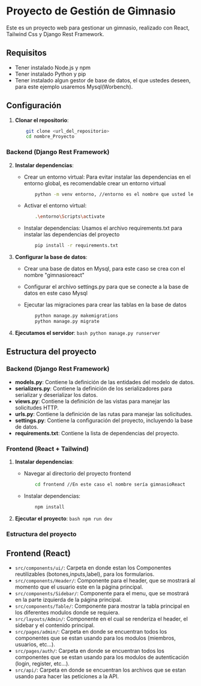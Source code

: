 # Proyecto de Gestión de Gimnasio

Este es un proyecto web para gestionar un gimnasio, realizado con React, Tailwind Css y Django Rest Framework.

## Requisitos

- Tener instalado Node.js y npm
- Tener instalado Python y pip
- Tener instalado algun gestor de base de datos, el que ustedes deseen, para este ejemplo usaremos Mysql(Worbench).

## Configuración

1. **Clonar el repositorio**:
    ```bash
        git clone <url_del_repositorio>
        cd nombre_Proyecto
    ```

### Backend (Django Rest Framework)

2. **Instalar dependencias**:
   - Crear un entorno virtual: Para evitar instalar las dependencias en el entorno global, es recomendable crear un entorno virtual
        ```bash
            python -m venv entorno, //entorno es el nombre que usted le quiera dar            
        ```
    - Activar el entorno virtual: 
        ```bash
            .\entorno\Scripts\activate            
        ```
    
    - Instalar dependencias: Usamos el archivo requirements.txt para instalar las dependencias del proyecto
        ```bash
            pip install -r requirements.txt
        ```

3. **Configurar la base de datos**:
    - Crear una base de datos en Mysql, para este caso se crea con el nombre "gimnasioreact"

    - Configurar el archivo settings.py para que se conecte a la base de datos en este caso Mysql

    - Ejecutar las migraciones para crear las tablas en la base de datos
        ```bash
            python manage.py makemigrations
            python manage.py migrate
        ```

4. **Ejecutamos el servidor**:
        ```bash
            python manage.py runserver
        ```

## Estructura del proyecto

### Backend (Django Rest Framework)

- **models.py**: Contiene la definición de las entidades del modelo de datos.
- **serializers.py**: Contiene la definición de los serializadores para serializar y           deserializar los datos.
- **views.py**: Contiene la definición de las vistas para manejar las solicitudes HTTP.
- **urls.py**: Contiene la definición de las rutas para manejar las solicitudes.
- **settings.py**: Contiene la configuración del proyecto, incluyendo la base de datos.
- **requirements.txt**: Contiene la lista de dependencias del proyecto.


### Frontend (React + Tailwind)

1. **Instalar dependencias**:
    - Navegar al directorio del proyecto frontend
        ```bash
            cd frontend //En este caso el nombre sería gimnasioReact
        ```

    - Instalar dependencias:
        ```bash
            npm install
        ```

2. **Ejecutar el proyecto**:
        ```bash
            npm run dev
        ```

### Estructura del proyecto

## Frontend (React)

- `src/components/ui/`: Carpeta en donde estan los Componentes reutilizables (botones,inputs,label), para los formularios.
- `src/components/Header/`: Componente para el header, que se mostrará al momento que el usuario este en la página principal.
- `src/components/Sidebar/`: Componente para el menu, que se mostrará en la parte izquierda de la página principal.
- `src/components/Table/`: Componente para mostrar la tabla principal en los diferentes modulos donde se requiera.
- `src/layouts/Admin/`: Componente en el cual se renderiza el header, el sidebar y el contenido principal.
- `src/pages/admin/`: Carpeta en donde se encuentran todos los componentes que se estan usando para los modulos (miembros, usuarios, etc...).
- `src/pages/auth/`: Carpeta en donde se encuentran todos los componentes que se estan usando para los modulos de autenticación (login, register, etc...).
- `src/api/`: Carpeta en donde se encuentran los archivos que se estan usando para hacer las peticiones a la API.

